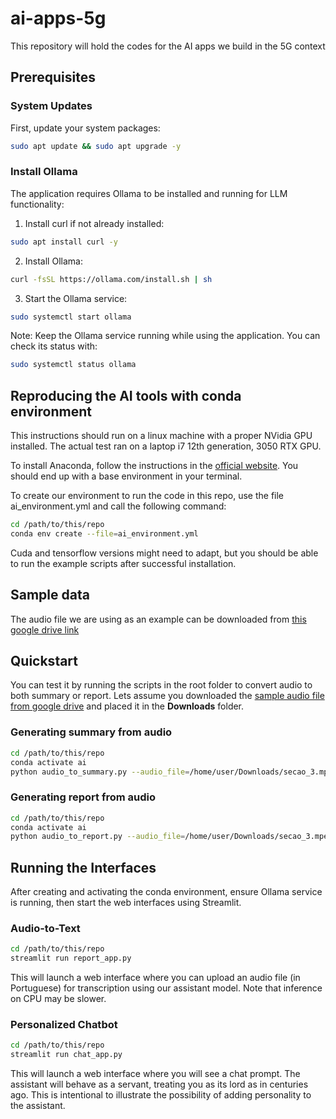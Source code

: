 # ai-apps-5g
This repository will hold the codes for the AI apps we build in the 5G context

## Prerequisites

### System Updates
First, update your system packages:
```bash
sudo apt update && sudo apt upgrade -y
```

### Install Ollama
The application requires Ollama to be installed and running for LLM functionality:

1. Install curl if not already installed:
```bash
sudo apt install curl -y
```

2. Install Ollama:
```bash
curl -fsSL https://ollama.com/install.sh | sh
```

3. Start the Ollama service:
```bash
sudo systemctl start ollama
```

Note: Keep the Ollama service running while using the application. You can check its status with:
```bash
sudo systemctl status ollama
```

## Reproducing the AI tools with conda environment
This instructions should run on a linux machine with a proper NVidia GPU installed. The actual test ran on a laptop i7 12th generation, 3050 RTX GPU.

To install Anaconda, follow the instructions in the [official website](https://www.anaconda.com/download). You should end up with a base environment in your terminal.

To create our environment to run the code in this repo, use the file ai_environment.yml and call the following command:

```bash
cd /path/to/this/repo
conda env create --file=ai_environment.yml
```

Cuda and tensorflow versions might need to adapt, but you should be able to run the example scripts after successful installation.

## Sample data
The audio file we are using as an example can be downloaded from [this google drive link](https://drive.google.com/file/d/1Y_76o_JHO1fKb_lL-e-7G7UnnCcN1Ea6/view?usp=drive_link)

## Quickstart
You can test it by running the scripts in the root folder to convert audio to both summary or report. Lets assume you downloaded the [sample audio file from google drive](https://drive.google.com/file/d/1Y_76o_JHO1fKb_lL-e-7G7UnnCcN1Ea6/view?usp=drive_link) and placed it in the **Downloads** folder.

### Generating summary from audio
```bash
cd /path/to/this/repo
conda activate ai
python audio_to_summary.py --audio_file=/home/user/Downloads/secao_3.mpeg
```

### Generating report from audio

```bash
cd /path/to/this/repo
conda activate ai
python audio_to_report.py --audio_file=/home/user/Downloads/secao_3.mpeg
```

## Running the Interfaces
After creating and activating the conda environment, ensure Ollama service is running, then start the web interfaces using Streamlit.

### Audio-to-Text
```bash
cd /path/to/this/repo
streamlit run report_app.py
```

This will launch a web interface where you can upload an audio file (in Portuguese) for transcription using our assistant model. Note that inference on CPU may be slower.

### Personalized Chatbot
```bash
cd /path/to/this/repo
streamlit run chat_app.py
```

This will launch a web interface where you will see a chat prompt. The assistant will behave as a servant, treating you as its lord as in centuries ago. This is intentional to illustrate the possibility of adding personality to the assistant.
